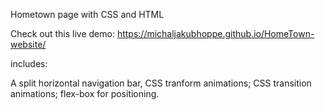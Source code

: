 Hometown page with CSS and HTML

Check out this live demo: https://michaljakubhoppe.github.io/HomeTown-website/

includes:

A split horizontal navigation bar,
CSS tranform animations;
CSS transition animations;
flex-box for positioning.

